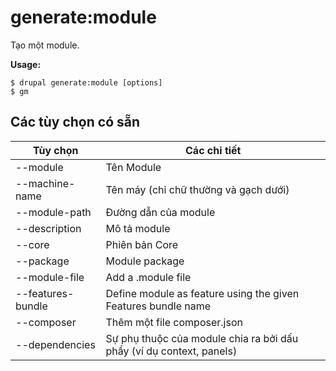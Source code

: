 # generate:module
Tạo một module.

**Usage:**
```
$ drupal generate:module [options] 
$ gm  
```

## Các tùy chọn có sẵn
Tùy chọn | Các chi tiết
-------|-------------
--module | Tên Module
--machine-name | Tên máy (chỉ chữ thường và gạch dưới)
--module-path | Đường dẫn của module
--description | Mô tả module
--core | Phiên bản Core
--package | Module package
--module-file | Add a .module file
--features-bundle | Define module as feature using the given Features bundle name
--composer | Thêm một file composer.json
--dependencies | Sự phụ thuộc của module chia ra bởi dấu phẩy (ví dụ context, panels)
